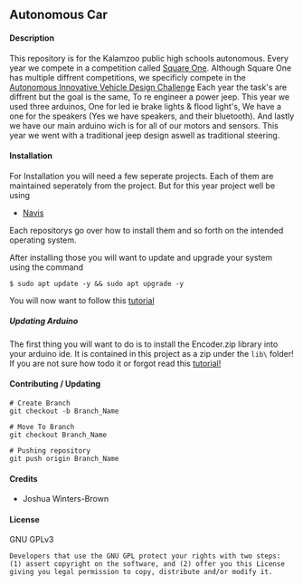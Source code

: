 ## Autonomous Car
#### Description
This repository is for the Kalamzoo public high schools autonomous. Every year we compete in a competition called [Square One](http://www.squareonenetwork.org/). Although Square One has multiple diffrent competitions, we specificly compete in the [Autonomous Innovative Vehicle Design Challenge](http://www.squareonenetwork.org/innovative-vehicle-design/autonomous-innovative-vehicle-design-challenge/) Each year the task's are diffrent but the goal is the same, To re engineer a power jeep. This year we used three arduinos, One for led ie brake lights & flood light's, We have a one for the speakers (Yes we have speakers, and their bluetooth). And lastly we have our main arduino wich is for all of our motors and sensors. This year we went with a traditional jeep design aswell as traditional steering. 

#### Installation
For Installation you will need a few seperate projects. Each of them are maintained seperately from the project. But for this year project well be using

- [Navis](https://github.com/winters-brown/Navis)

Each repositorys go over how to install them and so forth on the intended operating system.

After installing those you will want to update and upgrade your system using the command

```
$ sudo apt update -y && sudo apt upgrade -y
```

You will now want to follow this [tutorial](https://www.raspberrypi.org/documentation/configuration/wireless/access-point.md)

##### Updating Arduino
The first thing you will want to do is to install the Encoder.zip library into your arduino ide. It is contained in this project as a zip under the ```lib\``` folder! If you are not sure how todo it or forgot read this [tutorial!](https://www.arduino.cc/en/guide/libraries)

#### Contributing / Updating
```
# Create Branch
git checkout -b Branch_Name

# Move To Branch
git checkout Branch_Name

# Pushing repository
git push origin Branch_Name
```

#### Credits
  - Joshua Winters-Brown

#### License
GNU GPLv3

```
Developers that use the GNU GPL protect your rights with two steps:
(1) assert copyright on the software, and (2) offer you this License
giving you legal permission to copy, distribute and/or modify it.
```
